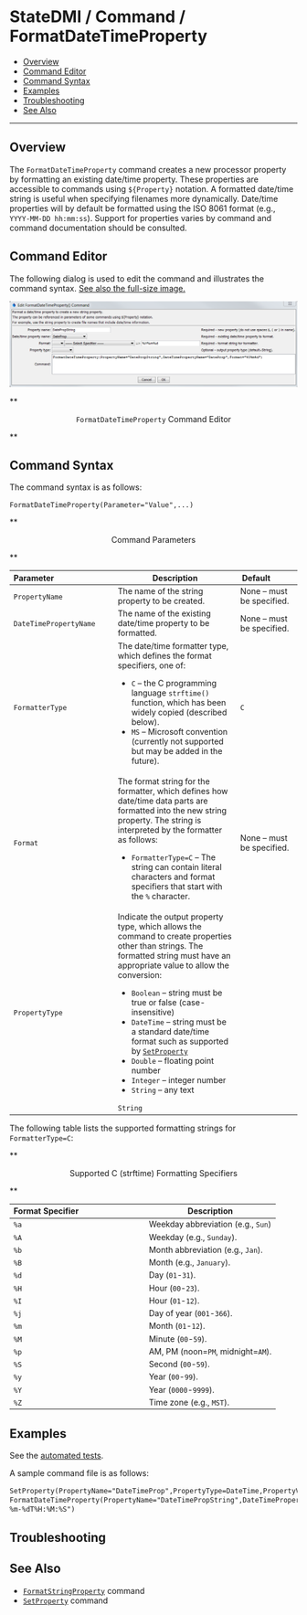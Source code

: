 # StateDMI / Command / FormatDateTimeProperty #

* [Overview](#overview)
* [Command Editor](#command-editor)
* [Command Syntax](#command-syntax)
* [Examples](#examples)
* [Troubleshooting](#troubleshooting)
* [See Also](#see-also)

-------------------------

## Overview ##

The `FormatDateTimeProperty` command creates a new processor property by
formatting an existing date/time property.
These properties are accessible to commands using `${Property}` notation.
A formatted date/time string is useful when specifying filenames more dynamically.
Date/time properties will by default be formatted using the ISO 8061 format (e.g., `YYYY-MM-DD hh:mm:ss`).
Support for properties varies by command and command documentation should be consulted.

## Command Editor ##

The following dialog is used to edit the command and illustrates the command syntax.
<a href="../FormatDateTimeProperty.png">See also the full-size image.</a>

![FormatDateTimeProperty](FormatDateTimeProperty.png)

**<p style="text-align: center;">
`FormatDateTimeProperty` Command Editor
</p>**

## Command Syntax ##

The command syntax is as follows:

```text
FormatDateTimeProperty(Parameter="Value",...)
```
**<p style="text-align: center;">
Command Parameters
</p>**

| **Parameter**&nbsp;&nbsp;&nbsp;&nbsp;&nbsp;&nbsp;&nbsp;&nbsp;&nbsp;&nbsp;&nbsp;&nbsp;&nbsp;&nbsp;&nbsp;&nbsp;&nbsp;&nbsp;&nbsp;&nbsp;&nbsp;&nbsp;&nbsp;&nbsp;&nbsp;&nbsp; | **Description** | **Default**&nbsp;&nbsp;&nbsp;&nbsp;&nbsp;&nbsp;&nbsp;&nbsp;&nbsp;&nbsp; |
| --------------|-----------------|----------------- |
|`PropertyName`|The name of the string property to be created.|None – must be specified.|
|`DateTimePropertyName`|The name of the existing date/time property to be formatted.|None – must be specified.|
|`FormatterType`|The date/time formatter type, which defines the format specifiers, one of:<ul><li>`C` – the C programming language `strftime()` function, which has been widely copied (described below).</li><li>`MS` – Microsoft convention (currently not supported but may be added in the future).</li></ul>|`C`|
|`Format`|The format string for the formatter, which defines how date/time data parts are formatted into the new string property.  The string is interpreted by the formatter as follows:<ul><li>`FormatterType=C` – The string can contain literal characters and format specifiers that start with the `%` character.|None – must be specified.|
|`PropertyType`|Indicate the output property type, which allows the command to create properties other than strings.  The formatted string must have an appropriate value to allow the conversion:<ul><li>`Boolean` – string must be true or false (case-insensitive)</li><li>`DateTime` – string must be a standard date/time format such as supported by [`SetProperty`](../SetProperty/SetProperty)</li><li>`Double` – floating point number</li><li>`Integer` – integer number</li><li>`String` – any text</li></ul>`String`|

The following table lists the supported formatting strings for `FormatterType=C`:

**<p style="text-align: center;">
Supported C (strftime) Formatting Specifiers
</p>**

| **Format Specifier**&nbsp;&nbsp;&nbsp;&nbsp;&nbsp;&nbsp;&nbsp;&nbsp;&nbsp;&nbsp;&nbsp;&nbsp;&nbsp;&nbsp;&nbsp;&nbsp;&nbsp;&nbsp;&nbsp;&nbsp;&nbsp;&nbsp;&nbsp;&nbsp;&nbsp;&nbsp;&nbsp;&nbsp;&nbsp; | **Description** |
|-----------------------|-----------------|
|`%a`|Weekday abbreviation (e.g., `Sun`)|
|`%A`|Weekday (e.g., `Sunday`).|
|`%b`|Month abbreviation (e.g., `Jan`).|
|`%B`|Month (e.g., `January`).|
|`%d`|Day (`01`-`31`).|
|`%H`|Hour (`00`-`23`).|
|`%I`|Hour (`01`-`12`).|
|`%j`|Day of year (`001`-`366`).|
|`%m`|Month (`01`-`12`).|
|`%M`|Minute (`00`-`59`).|
|`%p`|AM, PM (noon=`PM`, midnight=`AM`).|
|`%S`|Second (`00`-`59`).|
|`%y`|Year (`00`-`99`).|
|`%Y`|Year (`0000`-`9999`).|
|`%Z`|Time zone (e.g., `MST`).|

## Examples ##

See the [automated tests](https://github.com/OpenWaterFoundation/cdss-app-statedmi-main/tree/master/test/regression/commands/FormatDateTimeProperty).

A sample command file is as follows:

```
SetProperty(PropertyName="DateTimeProp",PropertyType=DateTime,PropertyValue="CurrentToSecond")
FormatDateTimeProperty(PropertyName="DateTimePropString",DateTimePropertyName="DateTimeProp",Format="%Y-%m-%dT%H:%M:%S")
```

## Troubleshooting ##

## See Also ##

* [`FormatStringProperty`](../FormatStringProperty/FormatStringProperty) command
* [`SetProperty`](../SetProperty/SetProperty) command
